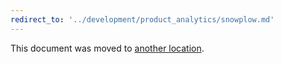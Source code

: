 ```yaml
---
redirect_to: '../development/product_analytics/snowplow.md'
---
```


This document was moved to [another location](../development/product_analytics/snowplow.md).
